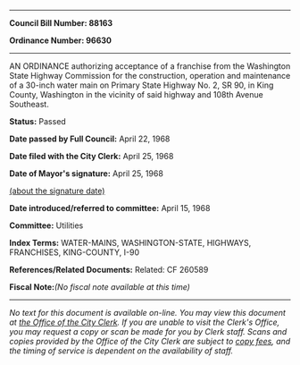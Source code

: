 

********

**Council Bill Number: 88163**
   
**Ordinance Number: 96630**
********

 AN ORDINANCE authorizing acceptance of a franchise from the Washington State Highway Commission for the construction, operation and maintenance of a 30-inch water main on Primary State Highway No. 2, SR 90, in King County, Washington in the vicinity of said highway and 108th Avenue Southeast.

**Status:** Passed
   
**Date passed by Full Council:** April 22, 1968
   
**Date filed with the City Clerk:** April 25, 1968
   
**Date of Mayor's signature:** April 25, 1968
   
[(about the signature date)](/~public/approvaldate.htm)
   
   
   
**Date introduced/referred to committee:** April 15, 1968
   
**Committee:** Utilities
   
   
**Index Terms:** WATER-MAINS, WASHINGTON-STATE, HIGHWAYS, FRANCHISES, KING-COUNTY, I-90

**References/Related Documents:** Related: CF 260589

**Fiscal Note:**_(No fiscal note available at this time)_
********

_No text for this document is available on-line. You may view this document at [the Office of the City Clerk](http://www.seattle.gov/leg/clerk/contactUs.htm). If you are unable to visit the Clerk's Office, you may request a copy or scan be made for you by Clerk staff. Scans and copies provided by the Office of the City Clerk are subject to [copy fees](http://clerk.seattle.gov/~public/clerkfees.htm), and the timing of service is dependent on the availability of staff._

